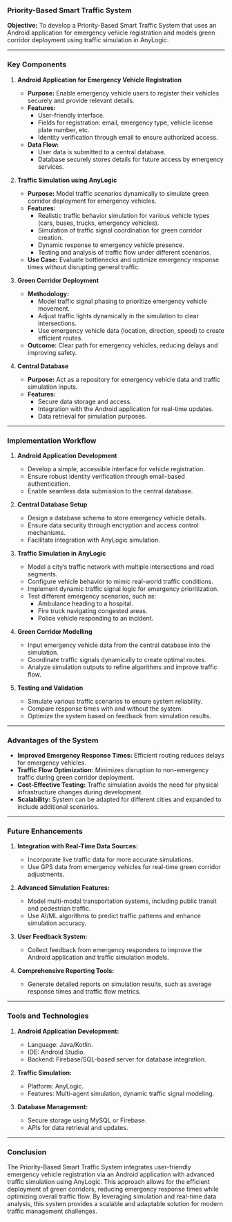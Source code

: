 ### **Priority-Based Smart Traffic System**

**Objective:**
To develop a Priority-Based Smart Traffic System that uses an Android application for emergency vehicle registration and models green corridor deployment using traffic simulation in AnyLogic.

---

### **Key Components**

1. **Android Application for Emergency Vehicle Registration**
   - **Purpose:** Enable emergency vehicle users to register their vehicles securely and provide relevant details.
   - **Features:**
     - User-friendly interface.
     - Fields for registration: email, emergency type, vehicle license plate number, etc.
     - Identity verification through email to ensure authorized access.
   - **Data Flow:**
     - User data is submitted to a central database.
     - Database securely stores details for future access by emergency services.

2. **Traffic Simulation using AnyLogic**
   - **Purpose:** Model traffic scenarios dynamically to simulate green corridor deployment for emergency vehicles.
   - **Features:**
     - Realistic traffic behavior simulation for various vehicle types (cars, buses, trucks, emergency vehicles).
     - Simulation of traffic signal coordination for green corridor creation.
     - Dynamic response to emergency vehicle presence.
     - Testing and analysis of traffic flow under different scenarios.
   - **Use Case:** Evaluate bottlenecks and optimize emergency response times without disrupting general traffic.

3. **Green Corridor Deployment**
   - **Methodology:**
     - Model traffic signal phasing to prioritize emergency vehicle movement.
     - Adjust traffic lights dynamically in the simulation to clear intersections.
     - Use emergency vehicle data (location, direction, speed) to create efficient routes.
   - **Outcome:** Clear path for emergency vehicles, reducing delays and improving safety.

4. **Central Database**
   - **Purpose:** Act as a repository for emergency vehicle data and traffic simulation inputs.
   - **Features:**
     - Secure data storage and access.
     - Integration with the Android application for real-time updates.
     - Data retrieval for simulation purposes.

---

### **Implementation Workflow**

1. **Android Application Development**
   - Develop a simple, accessible interface for vehicle registration.
   - Ensure robust identity verification through email-based authentication.
   - Enable seamless data submission to the central database.

2. **Central Database Setup**
   - Design a database schema to store emergency vehicle details.
   - Ensure data security through encryption and access control mechanisms.
   - Facilitate integration with AnyLogic simulation.

3. **Traffic Simulation in AnyLogic**
   - Model a city’s traffic network with multiple intersections and road segments.
   - Configure vehicle behavior to mimic real-world traffic conditions.
   - Implement dynamic traffic signal logic for emergency prioritization.
   - Test different emergency scenarios, such as:
     - Ambulance heading to a hospital.
     - Fire truck navigating congested areas.
     - Police vehicle responding to an incident.

4. **Green Corridor Modelling**
   - Input emergency vehicle data from the central database into the simulation.
   - Coordinate traffic signals dynamically to create optimal routes.
   - Analyze simulation outputs to refine algorithms and improve traffic flow.

5. **Testing and Validation**
   - Simulate various traffic scenarios to ensure system reliability.
   - Compare response times with and without the system.
   - Optimize the system based on feedback from simulation results.

---

### **Advantages of the System**

- **Improved Emergency Response Times:** Efficient routing reduces delays for emergency vehicles.
- **Traffic Flow Optimization:** Minimizes disruption to non-emergency traffic during green corridor deployment.
- **Cost-Effective Testing:** Traffic simulation avoids the need for physical infrastructure changes during development.
- **Scalability:** System can be adapted for different cities and expanded to include additional scenarios.

---

### **Future Enhancements**

1. **Integration with Real-Time Data Sources:**
   - Incorporate live traffic data for more accurate simulations.
   - Use GPS data from emergency vehicles for real-time green corridor adjustments.

2. **Advanced Simulation Features:**
   - Model multi-modal transportation systems, including public transit and pedestrian traffic.
   - Use AI/ML algorithms to predict traffic patterns and enhance simulation accuracy.

3. **User Feedback System:**
   - Collect feedback from emergency responders to improve the Android application and traffic simulation models.

4. **Comprehensive Reporting Tools:**
   - Generate detailed reports on simulation results, such as average response times and traffic flow metrics.

---

### **Tools and Technologies**

1. **Android Application Development:**
   - Language: Java/Kotlin.
   - IDE: Android Studio.
   - Backend: Firebase/SQL-based server for database integration.

2. **Traffic Simulation:**
   - Platform: AnyLogic.
   - Features: Multi-agent simulation, dynamic traffic signal modeling.

3. **Database Management:**
   - Secure storage using MySQL or Firebase.
   - APIs for data retrieval and updates.

---

### **Conclusion**

The Priority-Based Smart Traffic System integrates user-friendly emergency vehicle registration via an Android application with advanced traffic simulation using AnyLogic. This approach allows for the efficient deployment of green corridors, reducing emergency response times while optimizing overall traffic flow. By leveraging simulation and real-time data analysis, this system provides a scalable and adaptable solution for modern traffic management challenges.
